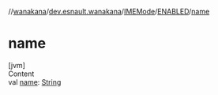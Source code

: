 //[wanakana](../../../index.md)/[dev.esnault.wanakana](../../index.md)/[IMEMode](../index.md)/[ENABLED](index.md)/[name](name.md)



# name  
[jvm]  
Content  
val [name](name.md): [String](https://kotlinlang.org/api/latest/jvm/stdlib/kotlin/-string/index.html)  



